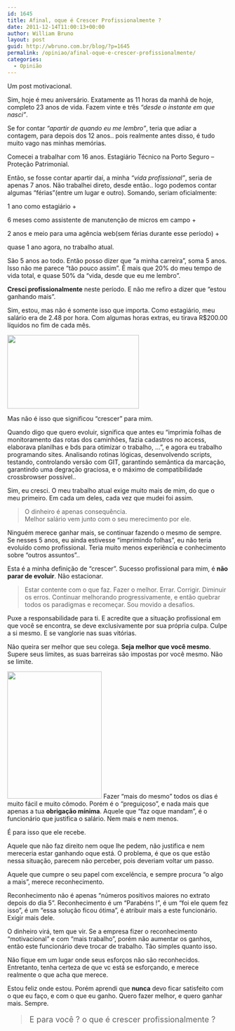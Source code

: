 ```yaml
---
id: 1645
title: Afinal, oque é Crescer Profissionalmente ?
date: 2011-12-14T11:00:13+00:00
author: William Bruno
layout: post
guid: http://wbruno.com.br/blog/?p=1645
permalink: /opiniao/afinal-oque-e-crescer-profissionalmente/
categories:
  - Opinião
---
```

Um post motivacional.

Sim, hoje é meu aniversário. Exatamente as 11 horas da manhã de hoje, completo 23 anos de vida. Fazem vinte e três _&#8220;desde o instante em que nasci&#8221;_.

Se for contar _&#8220;apartir de quando eu me lembro&#8221;_, teria que adiar a contagem, para depois dos 12 anos.. pois realmente antes disso, é tudo muito vago nas minhas memórias.

Comecei a trabalhar com 16 anos. Estagiário Técnico na Porto Seguro &#8211; Proteção Patrimonial.

Então, se fosse contar apartir daí, a minha _&#8220;vida profissional&#8221;_, seria de apenas 7 anos. Não trabalhei direto, desde então.. logo podemos contar algumas &#8220;férias&#8221;(entre um lugar e outro). Somando, seriam oficialmente:

1 ano como estagiário +

6 meses como assistente de manutenção de micros em campo +

2 anos e meio para uma agência web(sem férias durante esse período) +

quase 1 ano agora, no trabalho atual.

<!--more-->



São 5 anos ao todo. Então posso dizer que &#8220;a minha carreira&#8221;, soma 5 anos. Isso não me parece &#8220;tão pouco assim&#8221;. É mais que 20% do meu tempo de vida total, e quase 50% da &#8220;vida, desde que eu me lembro&#8221;.

**Cresci profissionalmente** neste período. E não me refiro a dizer que &#8220;estou ganhando mais&#8221;.

Sim, estou, mas não é somente isso que importa. Como estagiário, meu salário era de 2.48 por hora. Com algumas horas extras, eu tirava R$200.00 líquidos no fim de cada mês.

[<img src="/wp-content/uploads/2011/12/29032010dinheiro009-300x168.jpg" alt="" title="29032010dinheiro009" width="300" height="168" class="aligncenter size-medium wp-image-1649" srcset="/wp-content/uploads/2011/12/29032010dinheiro009-300x168.jpg 300w, /wp-content/uploads/2011/12/29032010dinheiro009-1024x576.jpg 1024w" sizes="(max-width: 300px) 100vw, 300px" />](/wp-content/uploads/2011/12/29032010dinheiro009.jpg)

Mas não é isso que significou &#8220;crescer&#8221; para mim.

Quando digo que quero evoluir, significa que antes eu &#8220;imprimia folhas de monitoramento das rotas dos caminhões, fazia cadastros no access, elaborava planilhas e bds para otimizar o trabalho, &#8230;&#8221;, e agora eu trabalho programando sites. Analisando rotinas lógicas, desenvolvendo scripts, testando, controlando versão com GIT, garantindo semântica da marcação, garantindo uma degração graciosa, e o máximo de compatibilidade crossbrowser possível..

Sim, eu cresci. O meu trabalho atual exige muito mais de mim, do que o meu primeiro. Em cada um deles, cada vez que mudei foi assim.

<blockquote style="font-size: 14px">
  <p>
    O dinheiro é apenas consequência. <br /> Melhor salário vem junto com o seu merecimento por ele.
  </p>
</blockquote>

Ninguém merece ganhar mais, se continuar fazendo o mesmo de sempre. Se nesses 5 anos, eu ainda estivesse &#8220;imprimindo folhas&#8221;, eu não teria evoluído como profissional. Teria muito menos experiência e conhecimento sobre &#8220;outros assuntos&#8221;..

Esta é a minha definição de &#8220;crescer&#8221;. Sucesso profissional para mim, é **não parar de evoluir**. Não estacionar.

> Estar contente com o que faz. Fazer o melhor. Errar. Corrigir. Diminuir os erros. Continuar melhorando progressivamente, e então quebrar todos os paradigmas e recomeçar. Sou movido a desafios.

Puxe a responsabilidade para ti. E acredite que a situação profissional em que você se encontra, se deve exclusivamente por sua própria culpa. Culpe a si mesmo. E se vanglorie nas suas vitórias.

Não queira ser melhor que seu colega. **Seja melhor que você mesmo**. Supere seus limites, as suas barreiras são impostas por você mesmo. Não se limite.

[<img src="/wp-content/uploads/2011/12/colunista.jpg" alt="" title="colunista" width="215" height="290" class="alignleft size-full wp-image-1647" />](/wp-content/uploads/2011/12/colunista.jpg) Fazer &#8220;mais do mesmo&#8221; todos os dias é muito fácil e muito cômodo. Porém é o &#8220;preguiçoso&#8221;, e nada mais que apenas a tua **obrigação mínima**. Aquele que &#8220;faz oque mandam&#8221;, é o funcionário que justifica o salário. Nem mais e nem menos.

É para isso que ele recebe.

Aquele que não faz direito nem oque lhe pedem, não justifica e nem mereceria estar ganhando oque está. O problema, é que os que estão nessa situação, parecem não perceber, pois deveriam voltar um passo.

Aquele que cumpre o seu papel com excelência, e sempre procura &#8220;o algo a mais&#8221;, merece reconhecimento.

Reconhecimento não é apenas &#8220;números positivos maiores no extrato depois do dia 5&#8221;. Reconhecimento é um &#8220;Parabéns !&#8221;, é um &#8220;foi ele quem fez isso&#8221;, é um &#8220;essa solução ficou ótima&#8221;, é atribuir mais a este funcionário. Exigir mais dele.

O dinheiro virá, tem que vir. Se a empresa fizer o reconhecimento &#8220;motivacional&#8221; e com &#8220;mais trabalho&#8221;, porém não aumentar os ganhos, então este funcionário deve trocar de trabalho. Tão simples quanto isso.

Não fique em um lugar onde seus esforços não são reconhecidos. Entretanto, tenha certeza de que vc está se esforçando, e merece realmente o que acha que merece.

Estou feliz onde estou. Porém aprendi que **nunca** devo ficar satisfeito com o que eu faço, e com o que eu ganho. Quero fazer melhor, e quero ganhar mais. Sempre.

<blockquote style="font-size: 18px">
  <p>
    E para você ? o que é crescer profissionalmente ?
  </p>
</blockquote>

